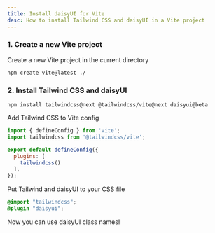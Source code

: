 ```yaml
---
title: Install daisyUI for Vite
desc: How to install Tailwind CSS and daisyUI in a Vite project
---
```


### 1. Create a new Vite project

Create a new Vite project in the current directory

```:Terminal
npm create vite@latest ./
```

### 2. Install Tailwind CSS and daisyUI

```:Terminal
npm install tailwindcss@next @tailwindcss/vite@next daisyui@beta
```

Add Tailwind CSS to Vite config

```js:vite.config.js
import { defineConfig } from 'vite';
import tailwindcss from '@tailwindcss/vite';

export default defineConfig({
  plugins: [
    tailwindcss()
  ],
});
```

Put Tailwind and daisyUI to your CSS file
  
```postcss:src/style.css
@import "tailwindcss";
@plugin "daisyui";
```

Now you can use daisyUI class names!
